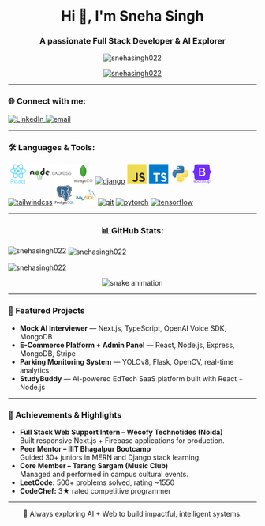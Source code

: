 <h1 align="center">Hi 👋, I'm Sneha Singh</h1>

<h3 align="center">A passionate Full Stack Developer & AI Explorer</h3>

<p align="center">
  <img src="https://komarev.com/ghpvc/?username=snehasingh022&label=Profile%20views&color=0e75b6&style=flat" alt="snehasingh022" />
</p>

<p align="center">
  <a href="https://github.com/ryo-ma/github-profile-trophy">
    <img src="https://github-profile-trophy.vercel.app/?username=snehasingh022&theme=algolia&margin-w=10&margin-h=10" alt="snehasingh022" />
  </a>
</p>

---

<h3 align="left">🌐 Connect with me:</h3>
<p align="left">
  <a href="https://www.linkedin.com/in/sneha-singh-0911a8266/" target="blank">
    <img align="center" src="https://raw.githubusercontent.com/rahuldkjain/github-profile-readme-generator/master/src/images/icons/Social/linked-in-alt.svg" alt="LinkedIn" height="30" width="40" />
  </a>
  <a href="mailto:snehasingh.dev@gmail.com" target="blank">
    <img align="center" src="https://upload.wikimedia.org/wikipedia/commons/4/4e/Gmail_Icon.png" alt="email" height="30" width="40" />
  </a>
</p>

---

<h3 align="left">🛠️ Languages & Tools:</h3>
<p align="left">
  <a href="https://reactjs.org/" target="_blank"><img src="https://raw.githubusercontent.com/devicons/devicon/master/icons/react/react-original-wordmark.svg" alt="react" width="40" height="40"/></a>
  <a href="https://nodejs.org/" target="_blank"><img src="https://raw.githubusercontent.com/devicons/devicon/master/icons/nodejs/nodejs-original-wordmark.svg" alt="nodejs" width="40" height="40"/></a>
  <a href="https://expressjs.com/" target="_blank"><img src="https://raw.githubusercontent.com/devicons/devicon/master/icons/express/express-original-wordmark.svg" alt="express" width="40" height="40"/></a>
  <a href="https://www.mongodb.com/" target="_blank"><img src="https://raw.githubusercontent.com/devicons/devicon/master/icons/mongodb/mongodb-original-wordmark.svg" alt="mongodb" width="40" height="40"/></a>
  <a href="https://www.djangoproject.com/" target="_blank"><img src="https://cdn.worldvectorlogo.com/logos/django.svg" alt="django" width="40" height="40"/></a>
  <a href="https://developer.mozilla.org/en-US/docs/Web/JavaScript" target="_blank"><img src="https://raw.githubusercontent.com/devicons/devicon/master/icons/javascript/javascript-original.svg" alt="javascript" width="40" height="40"/></a>
  <a href="https://www.typescriptlang.org/" target="_blank"><img src="https://raw.githubusercontent.com/devicons/devicon/master/icons/typescript/typescript-original.svg" alt="typescript" width="40" height="40"/></a>
  <a href="https://www.python.org/" target="_blank"><img src="https://raw.githubusercontent.com/devicons/devicon/master/icons/python/python-original.svg" alt="python" width="40" height="40"/></a>
  <a href="https://getbootstrap.com/" target="_blank"><img src="https://raw.githubusercontent.com/devicons/devicon/master/icons/bootstrap/bootstrap-plain-wordmark.svg" alt="bootstrap" width="40" height="40"/></a>
  <a href="https://tailwindcss.com/" target="_blank"><img src="https://www.vectorlogo.zone/logos/tailwindcss/tailwindcss-icon.svg" alt="tailwindcss" width="40" height="40"/></a>
  <a href="https://www.postgresql.org/" target="_blank"><img src="https://raw.githubusercontent.com/devicons/devicon/master/icons/postgresql/postgresql-original-wordmark.svg" alt="postgresql" width="40" height="40"/></a>
  <a href="https://www.mysql.com/" target="_blank"><img src="https://raw.githubusercontent.com/devicons/devicon/master/icons/mysql/mysql-original-wordmark.svg" alt="mysql" width="40" height="40"/></a>
  <a href="https://git-scm.com/" target="_blank"><img src="https://www.vectorlogo.zone/logos/git-scm/git-scm-icon.svg" alt="git" width="40" height="40"/></a>
  <a href="https://pytorch.org/" target="_blank"><img src="https://www.vectorlogo.zone/logos/pytorch/pytorch-icon.svg" alt="pytorch" width="40" height="40"/></a>
  <a href="https://www.tensorflow.org/" target="_blank"><img src="https://www.vectorlogo.zone/logos/tensorflow/tensorflow-icon.svg" alt="tensorflow" width="40" height="40"/></a>
</p>

---

<h3 align="center">📊 GitHub Stats:</h3>

<p><img align="left" src="https://github-readme-stats.vercel.app/api/top-langs?username=snehasingh022&show_icons=true&locale=en&layout=compact&theme=radical" alt="snehasingh022" /></p>

<p>&nbsp;<img align="center" src="https://github-readme-stats.vercel.app/api?username=snehasingh022&show_icons=true&locale=en&theme=radical" alt="snehasingh022" /></p>

<p><img align="center" src="https://github-readme-streak-stats.herokuapp.com/?user=snehasingh022&theme=radical" alt="snehasingh022" /></p>

<p align="center">
<picture>
  <source media="(prefers-color-scheme: dark)" srcset="https://raw.githubusercontent.com/snehasingh022/snehasingh022/output/github-contribution-grid-snake-dark.svg">
  <source media="(prefers-color-scheme: light)" srcset="https://raw.githubusercontent.com/snehasingh022/snehasingh022/output/github-contribution-grid-snake.svg">
  <img alt="snake animation" src="https://raw.githubusercontent.com/snehasingh022/snehasingh022/output/github-contribution-grid-snake.svg">
</picture>
</p>

---

### 📁 Featured Projects

- **Mock AI Interviewer** — Next.js, TypeScript, OpenAI Voice SDK, MongoDB  
- **E-Commerce Platform + Admin Panel** — React, Node.js, Express, MongoDB, Stripe  
- **Parking Monitoring System** — YOLOv8, Flask, OpenCV, real-time analytics  
- **StudyBuddy** — AI-powered EdTech SaaS platform built with React + Node.js  

---

### 🏅 Achievements & Highlights

- **Full Stack Web Support Intern – Wecofy Technotides (Noida)**  
  Built responsive Next.js + Firebase applications for production.
- **Peer Mentor – IIIT Bhagalpur Bootcamp**  
  Guided 30+ juniors in MERN and Django stack learning.
- **Core Member – Tarang Sargam (Music Club)**  
  Managed and performed in campus cultural events.
- **LeetCode:** 500+ problems solved, rating ~1550  
- **CodeChef:** 3★ rated competitive programmer  

---

<p align="center">💬 Always exploring AI + Web to build impactful, intelligent systems.</p>

